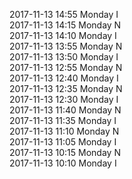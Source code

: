 2017-11-13 14:55 Monday  I  
2017-11-13 14:15 Monday  N  
2017-11-13 14:10 Monday  I  
2017-11-13 13:55 Monday  N  
2017-11-13 13:50 Monday  I  
2017-11-13 12:55 Monday  N  
2017-11-13 12:40 Monday  I  
2017-11-13 12:35 Monday  N  
2017-11-13 12:30 Monday  I  
2017-11-13 11:40 Monday  N  
2017-11-13 11:35 Monday  I  
2017-11-13 11:10 Monday  N  
2017-11-13 11:05 Monday  I  
2017-11-13 10:15 Monday  N  
2017-11-13 10:10 Monday  I  
